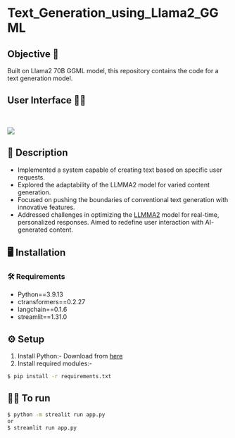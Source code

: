 # Text_Generation_using_Llama2_GGML

## Objective 🎯
Built on Llama2 70B GGML model, this repository contains the code for a text generation model.
## User Interface :technologist:
<br />

![](https://github.com/varunsalunkhe/Text_Generation_using_Llama2_GGML/blob/main/animation.gif)
  
## 📝 Description
- Implemented a system capable of creating text based on specific user requests.
- Explored the adaptability of the LLMMA2 model for varied content generation.
- Focused on pushing the boundaries of conventional text generation with innovative features.
- Addressed challenges in optimizing the [LLMMA2](https://huggingface.co/meta-llama) model for real-time, personalized responses. Aimed to redefine user interaction with AI-generated content.
  

## :desktop_computer:	Installation

### :hammer_and_wrench: Requirements
- Python==3.9.13
- ctransformers==0.2.27
- langchain==0.1.6
- streamlit==1.31.0

## :gear: Setup
1. Install Python:-
  Download from [here](https://www.python.org/)
2. Install required modules:-
```bash
$ pip install -r requirements.txt

```


## 👨‍💻 To run
```bash
$ python -m strealit run app.py
or
$ streamlit run app.py

```

